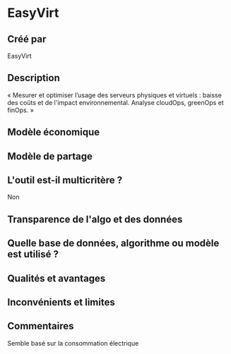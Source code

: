 # EasyVirt

## Créé par

EasyVirt

## Description

« Mesurer et optimiser l’usage des serveurs physiques et virtuels : baisse des coûts et de l'impact environnemental.
Analyse cloudOps, greenOps et finOps. »

## Modèle économique



## Modèle de partage



## L'outil est-il multicritère ?

Non

## Transparence de l'algo et des données



## Quelle base de données, algorithme ou modèle est utilisé ?



## Qualités et avantages



## Inconvénients et limites



## Commentaires

Semble basé sur la consommation électrique

